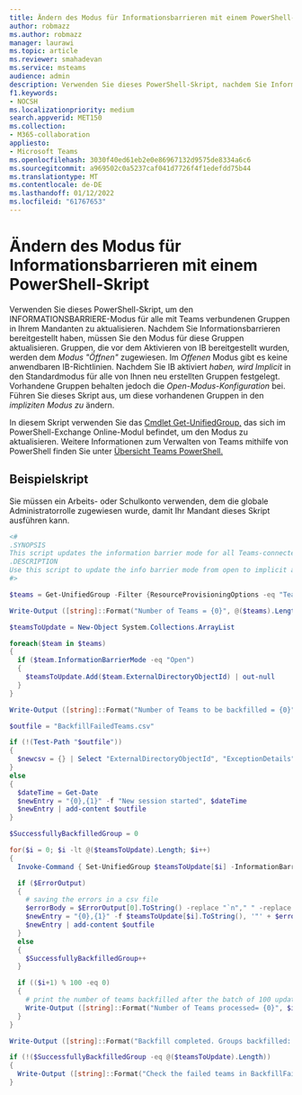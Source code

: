 ```yaml
---
title: Ändern des Modus für Informationsbarrieren mit einem PowerShell-Skript
author: robmazz
ms.author: robmazz
manager: laurawi
ms.topic: article
ms.reviewer: smahadevan
ms.service: msteams
audience: admin
description: Verwenden Sie dieses PowerShell-Skript, nachdem Sie Informationsbarrieren bereitgestellt haben, um den Modus für alle Gruppen in Ihrem Mandanten von offen in implizit zu aktualisieren.
f1.keywords:
- NOCSH
ms.localizationpriority: medium
search.appverid: MET150
ms.collection:
- M365-collaboration
appliesto:
- Microsoft Teams
ms.openlocfilehash: 3030f40ed61eb2e0e86967132d9575de8334a6c6
ms.sourcegitcommit: a969502c0a5237caf041d7726f4f1edefdd75b44
ms.translationtype: MT
ms.contentlocale: de-DE
ms.lasthandoff: 01/12/2022
ms.locfileid: "61767653"
---
```

# <a name="change-information-barriers-modes-with-a-powershell-script"></a>Ändern des Modus für Informationsbarrieren mit einem PowerShell-Skript

Verwenden Sie dieses PowerShell-Skript, um den INFORMATIONSBARRIERE-Modus für alle mit Teams verbundenen Gruppen in Ihrem Mandanten zu aktualisieren. Nachdem Sie Informationsbarrieren bereitgestellt haben, müssen Sie den Modus für diese Gruppen aktualisieren. Gruppen, die vor dem Aktivieren von IB bereitgestellt wurden, werden dem *Modus "Öffnen"* zugewiesen. Im *Offenen* Modus gibt es keine anwendbaren IB-Richtlinien. Nachdem Sie IB aktiviert *haben, wird Implicit* in den Standardmodus für alle von Ihnen neu erstellten Gruppen festgelegt. Vorhandene Gruppen behalten jedoch die *Open-Modus-Konfiguration* bei. Führen Sie dieses Skript aus, um diese vorhandenen Gruppen in den *impliziten Modus zu* ändern.

In diesem Skript verwenden Sie das [Cmdlet Get-UnifiedGroup,](/powershell/module/exchange/Set-UnifiedGroup) das sich im PowerShell-Exchange Online-Modul befindet, um den Modus zu aktualisieren. Weitere Informationen zum Verwalten von Teams mithilfe von PowerShell finden Sie unter [Übersicht Teams PowerShell.](./teams-powershell-overview.md)

## <a name="sample-script"></a>Beispielskript

Sie müssen ein Arbeits- oder Schulkonto verwenden, dem die globale Administratorrolle zugewiesen wurde, damit Ihr Mandant dieses Skript ausführen kann.

```powershell
<#
.SYNOPSIS
This script updates the information barrier mode for all Teams-connected groups in your tenant at the same time.
.DESCRIPTION
Use this script to update the info barrier mode from open to implicit across the groups in your tenant.
#>

$teams = Get-UnifiedGroup -Filter {ResourceProvisioningOptions -eq "Team"} -ResultSize Unlimited

Write-Output ([string]::Format("Number of Teams = {0}", @($teams).Length))

$teamsToUpdate = New-Object System.Collections.ArrayList

foreach($team in $teams)
{
  if ($team.InformationBarrierMode -eq "Open")
  {
    $teamsToUpdate.Add($team.ExternalDirectoryObjectId) | out-null
  }
}

Write-Output ([string]::Format("Number of Teams to be backfilled = {0}", @($teamsToUpdate).Length))

$outfile = "BackfillFailedTeams.csv"

if (!(Test-Path "$outfile"))
{
  $newcsv = {} | Select "ExternalDirectoryObjectId", "ExceptionDetails" | Export-Csv $outfile -NoTypeInformation  
}
else
{
  $dateTime = Get-Date
  $newEntry = "{0},{1}" -f "New session started", $dateTime
  $newEntry | add-content $outfile
}

$SuccessfullyBackfilledGroup = 0

for($i = 0; $i -lt @($teamsToUpdate).Length; $i++)
{
  Invoke-Command { Set-UnifiedGroup $teamsToUpdate[$i] -InformationBarrierMode "Implicit" } -ErrorVariable ErrorOutput

  if ($ErrorOutput)
  {
    # saving the errors in a csv file
    $errorBody = $ErrorOutput[0].ToString() -replace "`n"," " -replace "`r"," " -replace ",", " "
    $newEntry = "{0},{1}" -f $teamsToUpdate[$i].ToString(), '"' + $errorBody + '"'
    $newEntry | add-content $outfile
  }
  else
  {
    $SuccessfullyBackfilledGroup++
  }

  if (($i+1) % 100 -eq 0)
  {
    # print the number of teams backfilled after the batch of 100 updates
    Write-Output ([string]::Format("Number of Teams processed= {0}", $i+1)) 
  }
}

Write-Output ([string]::Format("Backfill completed. Groups backfilled: {0}, Groups failed to backfill: {1}", $SuccessfullyBackfilledGroup, @($teamsToUpdate).Length - $SuccessfullyBackfilledGroup))

if (!($SuccessfullyBackfilledGroup -eq @($teamsToUpdate).Length))
{
  Write-Output ([string]::Format("Check the failed teams in BackfillFailedTeams.csv, retry to backfill the failed teams.")) 
}

```